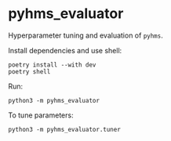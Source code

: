 # pyhms_evaluator

Hyperparameter tuning and evaluation of `pyhms`.

Install dependencies and use shell:
```
poetry install --with dev
poetry shell
```

Run:
```
python3 -m pyhms_evaluator
```

To tune parameters:
```
python3 -m pyhms_evaluator.tuner
```
